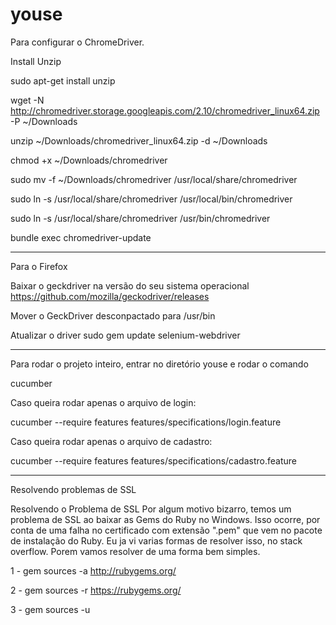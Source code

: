 # youse

Para configurar o ChromeDriver.

Install Unzip
 
sudo apt-get install unzip

wget -N http://chromedriver.storage.googleapis.com/2.10/chromedriver_linux64.zip -P ~/Downloads

unzip ~/Downloads/chromedriver_linux64.zip -d ~/Downloads

chmod +x ~/Downloads/chromedriver

sudo mv -f ~/Downloads/chromedriver /usr/local/share/chromedriver

sudo ln -s /usr/local/share/chromedriver /usr/local/bin/chromedriver

sudo ln -s /usr/local/share/chromedriver /usr/bin/chromedriver

bundle exec chromedriver-update

-------

Para o Firefox

Baixar o geckdriver na versão do seu sistema operacional
https://github.com/mozilla/geckodriver/releases

Mover o GeckDriver desconpactado para /usr/bin

Atualizar o driver
sudo gem update selenium-webdriver


-------
Para rodar o projeto inteiro, entrar no diretório youse e rodar o comando 

cucumber

Caso queira rodar apenas o arquivo de login:

cucumber --require features features/specifications/login.feature

Caso queira rodar apenas o arquivo de cadastro:

cucumber --require features features/specifications/cadastro.feature

-----

Resolvendo problemas de SSL

Resolvendo o Problema de SSL
Por algum motivo bizarro, temos um problema de SSL ao baixar as Gems do Ruby no Windows. Isso ocorre, por conta de uma falha no certificado com extensão ".pem" que vem no pacote de instalação do Ruby.
Eu ja vi varias formas de resolver isso, no stack overflow. Porem vamos resolver de uma forma bem simples.

1 - gem sources -a http://rubygems.org/

2 - gem sources -r https://rubygems.org/

3 - gem sources -u